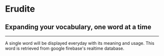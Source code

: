 # Erudite

## Expanding your vocabulary, one word at a time

---

A single word will be displayed everyday with its meaning and usage. This word is retrieved from google firebase's realtime database.
